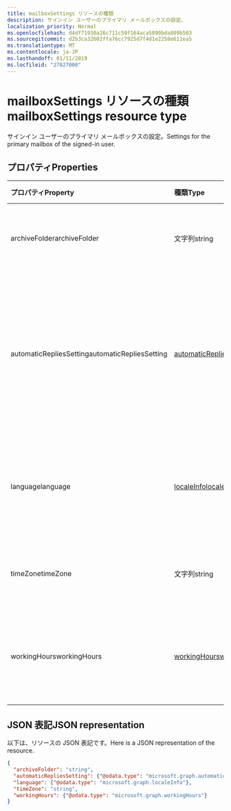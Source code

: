 ```yaml
---
title: mailboxSettings リソースの種類
description: サインイン ユーザーのプライマリ メールボックスの設定。
localization_priority: Normal
ms.openlocfilehash: d4df71930a26c711c59f164aca5090bda809b503
ms.sourcegitcommit: d2b3ca32602ffa76cc7925d7f4d1e2258e611ea5
ms.translationtype: MT
ms.contentlocale: ja-JP
ms.lasthandoff: 01/11/2019
ms.locfileid: "27827000"
---
```

# <a name="mailboxsettings-resource-type"></a><span data-ttu-id="3dd28-103">mailboxSettings リソースの種類</span><span class="sxs-lookup"><span data-stu-id="3dd28-103">mailboxSettings resource type</span></span>

<span data-ttu-id="3dd28-104">サインイン ユーザーのプライマリ メールボックスの設定。</span><span class="sxs-lookup"><span data-stu-id="3dd28-104">Settings for the primary mailbox of the signed-in user.</span></span>


## <a name="properties"></a><span data-ttu-id="3dd28-105">プロパティ</span><span class="sxs-lookup"><span data-stu-id="3dd28-105">Properties</span></span>
| <span data-ttu-id="3dd28-106">プロパティ</span><span class="sxs-lookup"><span data-stu-id="3dd28-106">Property</span></span>     | <span data-ttu-id="3dd28-107">種類</span><span class="sxs-lookup"><span data-stu-id="3dd28-107">Type</span></span>   |<span data-ttu-id="3dd28-108">説明</span><span class="sxs-lookup"><span data-stu-id="3dd28-108">Description</span></span>|
|:---------------|:--------|:----------|
|<span data-ttu-id="3dd28-109">archiveFolder</span><span class="sxs-lookup"><span data-stu-id="3dd28-109">archiveFolder</span></span>|<span data-ttu-id="3dd28-110">文字列</span><span class="sxs-lookup"><span data-stu-id="3dd28-110">string</span></span>|<span data-ttu-id="3dd28-111">ユーザーのアーカイブ フォルダーのフォルダー ID。</span><span class="sxs-lookup"><span data-stu-id="3dd28-111">Folder ID of an archive folder for the user.</span></span>|
|<span data-ttu-id="3dd28-112">automaticRepliesSetting</span><span class="sxs-lookup"><span data-stu-id="3dd28-112">automaticRepliesSetting</span></span>|[<span data-ttu-id="3dd28-113">automaticRepliesSetting</span><span class="sxs-lookup"><span data-stu-id="3dd28-113">automaticRepliesSetting</span></span>](automaticrepliessetting.md)|<span data-ttu-id="3dd28-114">サインイン ユーザーからのメッセージを使用して、着信メールの送信者に自動的に通知する構成設定。</span><span class="sxs-lookup"><span data-stu-id="3dd28-114">Configuration settings to automatically notify the sender of an incoming email with a message from the signed-in user.</span></span>|
|<span data-ttu-id="3dd28-115">language</span><span class="sxs-lookup"><span data-stu-id="3dd28-115">language</span></span>|[<span data-ttu-id="3dd28-116">localeInfo</span><span class="sxs-lookup"><span data-stu-id="3dd28-116">localeInfo</span></span>](localeinfo.md)|<span data-ttu-id="3dd28-117">優先言語および国/地域を含むユーザーのロケール情報。</span><span class="sxs-lookup"><span data-stu-id="3dd28-117">The locale information for the user, including the preferred language and country/region.</span></span>|
|<span data-ttu-id="3dd28-118">timeZone</span><span class="sxs-lookup"><span data-stu-id="3dd28-118">timeZone</span></span>|<span data-ttu-id="3dd28-119">文字列</span><span class="sxs-lookup"><span data-stu-id="3dd28-119">string</span></span>|<span data-ttu-id="3dd28-120">ユーザーのメールボックスの既定のタイム ゾーン。</span><span class="sxs-lookup"><span data-stu-id="3dd28-120">The default time zone for the user's mailbox.</span></span>|
|<span data-ttu-id="3dd28-121">workingHours</span><span class="sxs-lookup"><span data-stu-id="3dd28-121">workingHours</span></span>|[<span data-ttu-id="3dd28-122">workingHours</span><span class="sxs-lookup"><span data-stu-id="3dd28-122">workingHours</span></span>](workinghours.md)|<span data-ttu-id="3dd28-123">ユーザーが働く曜日と、特定のタイムゾーンの時間。</span><span class="sxs-lookup"><span data-stu-id="3dd28-123">The days of the week and hours in a specific time zone that the user works.</span></span>|

## <a name="json-representation"></a><span data-ttu-id="3dd28-124">JSON 表記</span><span class="sxs-lookup"><span data-stu-id="3dd28-124">JSON representation</span></span>

<span data-ttu-id="3dd28-125">以下は、リソースの JSON 表記です。</span><span class="sxs-lookup"><span data-stu-id="3dd28-125">Here is a JSON representation of the resource.</span></span>

<!-- {
  "blockType": "resource",
  "optionalProperties": [
    "archiveFolder"
  ],
  "@odata.type": "microsoft.graph.mailboxSettings"
}-->

```json
{
  "archiveFolder": "string",
  "automaticRepliesSetting": {"@odata.type": "microsoft.graph.automaticRepliesSetting"},
  "language": {"@odata.type": "microsoft.graph.localeInfo"},
  "timeZone": "string",
  "workingHours": {"@odata.type": "microsoft.graph.workingHours"}
}

```

<!-- uuid: 8fcb5dbc-d5aa-4681-8e31-b001d5168d79
2015-10-25 14:57:30 UTC -->
<!-- {
  "type": "#page.annotation",
  "description": "mailboxSettings resource",
  "keywords": "",
  "section": "documentation",
  "tocPath": ""
}-->
